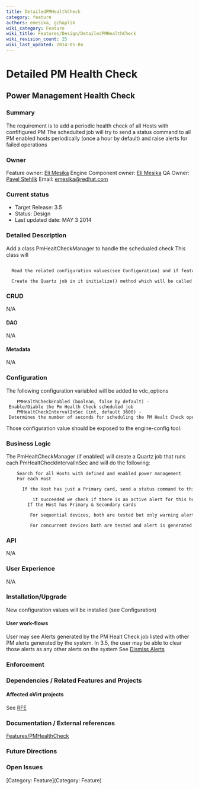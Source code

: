 ```yaml
---
title: DetailedPMHealthCheck
category: feature
authors: emesika, gchaplik
wiki_category: Feature
wiki_title: Features/Design/DetailedPMHealthCheck
wiki_revision_count: 25
wiki_last_updated: 2014-05-04
---
```


# Detailed PM Health Check

## Power Management Health Check

### Summary

The requirement is to add a periodic health check of all Hosts with confifigured PM
The schedulted job will try to send a status command to all PM enabled hosts periodically (once a hour by default) and raise alerts for failed operations

### Owner

Feature owner: [ Eli Mesika](User:emesika)
Engine Component owner: [ Eli Mesika](User:emesika)
QA Owner: [ Pavel Stehlik](User:pstehlik)
Email: emesika@redhat.com

### Current status

*   Target Release: 3.5
*   Status: Design
*   Last updated date: MAY 3 2014

### Detailed Description

Add a class PmHealtCheckManager to handle the schedualed check
This class will

        Read the related configuration values(see Configuration) and if feature is enabled reads the PMHealtCheckIntervalInSec configurationvariable.
        Create the Quartz job in it initialize() method which will be called from backend::initialize()

### CRUD

N/A

#### DAO

N/A

#### Metadata

N/A

### Configuration

The following configuration variabled will be added to vdc_options

        PMHealthCheckEnabled (boolean, false by default) - Enable/Diable the Pm Health Check scheduled job
        PMHealtCheckIntervalInSec (int, default 3600) - Determines the number of seconds for scheduling the PM Healt Check operation

Those configuration value should be exposed to the engine-config tool.

### Business Logic

The PmHealtCheckManager (if enabled) will create a Quartz job that runs each PmHealtCheckIntervalInSec and will do the following:

        Search for all Hosts with defined and enabled power management 
        For each Host
            If the Host has just a Primary card, send a status command to this card, In case that this failed and Alert is generated, in case that
                it succeeded we check if there is an active alert for this host and remove it.
            If the Host has Primary & Secondary cards 
               For sequential devices, both are tested but only warning alerts are generated if one of those cards is OK and one fails
               For concurrent devices both are tested and alert is generated no matter which card fails

### API

N/A

### User Experience

N/A

### Installation/Upgrade

New configuration values will be installed (see Configuration)

#### User work-flows

User may see Alerts generated by the PM Healt Check job listed with other PM alerts generated by the system.
In 3.5, the user may be able to clear those alerts as any other alerts on the system
See [Dismiss Alerts](https://bugzilla.redhat.com/show_bug.cgi?id=1090808)

### Enforcement

### Dependencies / Related Features and Projects

#### Affected oVirt projects

See [RFE](https://bugzilla.redhat.com/show_bug.cgi?id=1090808)

### Documentation / External references

[Features/PMHealthCheck](Features/PMHealthCheck)

### Future Directions

### Open Issues

[Category: Feature](Category: Feature)
